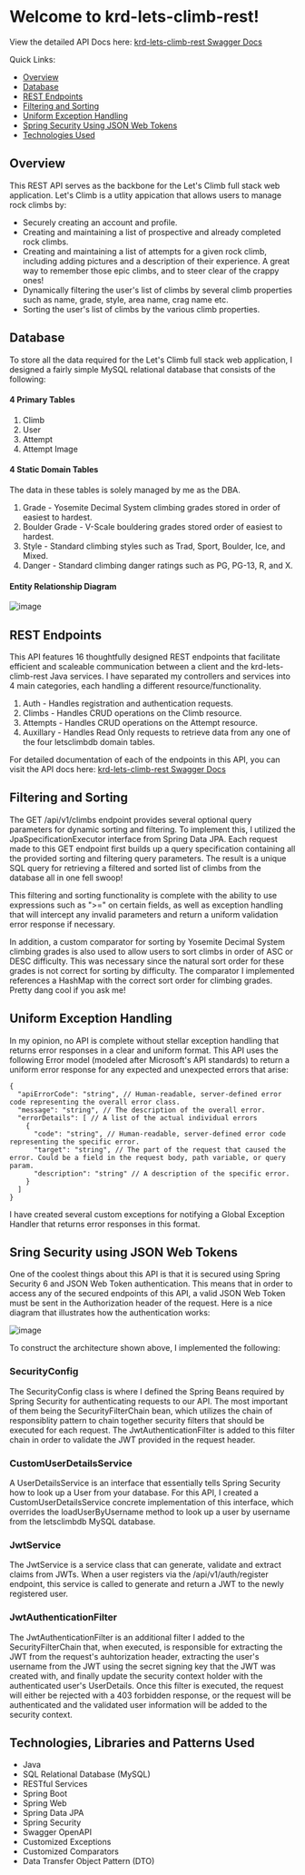 # Welcome to krd-lets-climb-rest!

View the detailed API Docs here: [krd-lets-climb-rest Swagger Docs](http://167.172.208.26:31276/swagger-ui/index.html)

Quick Links:
* [Overview](https://github.com/KyleRobison15/krd-lets-climb-rest/blob/main/README.md#overview)
* [Database](https://github.com/KyleRobison15/krd-lets-climb-rest/blob/main/README.md#database)
* [REST Endpoints](https://github.com/KyleRobison15/krd-lets-climb-rest/blob/main/README.md#rest-endpoints)
* [Filtering and Sorting](https://github.com/KyleRobison15/krd-lets-climb-rest/blob/main/README.md#filtering-and-sorting)
* [Uniform Exception Handling](https://github.com/KyleRobison15/krd-lets-climb-rest/blob/main/README.md#uniform-exception-handling)
* [Spring Security Using JSON Web Tokens](https://github.com/KyleRobison15/krd-lets-climb-rest/blob/main/README.md#sring-security-using-json-web-tokens)
* [Technologies Used](https://github.com/KyleRobison15/krd-lets-climb-rest/blob/main/README.md#technologies-libraries-and-patterns-used)

## Overview
This REST API serves as the backbone for the Let's Climb full stack web application. Let's Climb is a utlity appication that allows users to manage rock climbs by:

* Securely creating an account and profile.
* Creating and maintaining a list of prospective and already completed rock climbs.
* Creating and maintaining a list of attempts for a given rock climb, including adding pictures and a description of their experience. A great way to remember those epic climbs, and to steer clear of the crappy ones!
* Dynamically filtering the user's list of climbs by several climb properties such as name, grade, style, area name, crag name etc.
* Sorting the user's list of climbs by the various climb properties.

## Database
To store all the data required for the Let's Climb full stack web application, I designed a fairly simple MySQL relational database that consists of the following:
#### 4 Primary Tables
1. Climb
2. User
3. Attempt
4. Attempt Image

#### 4 Static Domain Tables
The data in these tables is solely managed by me as the DBA. 
1. Grade - Yosemite Decimal System climbing grades stored in order of easiest to hardest.
2. Boulder Grade - V-Scale bouldering grades stored order of easiest to hardest.
3. Style - Standard climbing styles such as Trad, Sport, Boulder, Ice, and Mixed.
4. Danger - Standard climbing danger ratings such as PG, PG-13, R, and X.

#### Entity Relationship Diagram
![image](https://github.com/KyleRobison15/krd-lets-climb-rest/assets/81257957/fb1ad351-d0be-4a1a-8387-4c01dfff1d51)

## REST Endpoints
This API features 16 thoughtfully designed REST endpoints that facilitate efficient and scaleable communication between a client and the krd-lets-climb-rest Java services. I have separated my controllers and services into 4 main categories, each handling a different resource/functionality.

1. Auth - Handles registration and authentication requests.
3. Climbs - Handles CRUD operations on the Climb resource.
4. Attempts - Handles CRUD operations on the Attempt resource.
5. Auxillary - Handles Read Only requests to retrieve data from any one of the four letsclimbdb domain tables.

For detailed documentation of each of the endpoints in this API, you can visit the API docs here: [krd-lets-climb-rest Swagger Docs](http://167.172.208.26:31276/swagger-ui/index.html)

## Filtering and Sorting
The GET /api/v1/climbs endpoint provides several optional query parameters for dynamic sorting and filtering. To implement this, I utilized the JpaSpecificationExecutor interface from Spring Data JPA.  Each request made to this GET endpoint first builds up a query specification containing all the provided sorting and filtering query parameters. The result is a unique SQL query for retrieving a filtered and sorted list of climbs from the database all in one fell swoop!

This filtering and sorting functionality is complete with the ability to use expressions such as ">=" on certain fields, as well as exception handling that will intercept any invalid parameters and return a uniform validation error response if necessary.

In addition, a custom comparator for sorting by Yosemite Decimal System climbing grades is also used to allow users to sort climbs in order of ASC or DESC difficulty. This was necessary since the natural sort order for these grades is not correct for sorting by difficulty. The comparator I implemented references a HashMap with the correct sort order for climbing grades. Pretty dang cool if you ask me!

## Uniform Exception Handling
In my opinion, no API is complete without stellar exception handling that returns error responses in a clear and uniform format. This API uses the following Error model (modeled after Microsoft's API standards) to return a uniform error response for any expected and unexpected errors that arise:

```
{
  "apiErrorCode": "string", // Human-readable, server-defined error code representing the overall error class.
  "message": "string", // The description of the overall error.
  "errorDetails": [ // A list of the actual individual errors
    {
      "code": "string", // Human-readable, server-defined error code representing the specific error.
      "target": "string", // The part of the request that caused the error. Could be a field in the request body, path variable, or query param.
      "description": "string" // A description of the specific error.
    }
  ]
}
```

I have created several custom exceptions for notifying a Global Exception Handler that returns error responses in this format.

## Sring Security using JSON Web Tokens
One of the coolest things about this API is that it is secured using Spring Security 6 and JSON Web Token authentication. This means that in order to access any of the secured endpoints of this API, a valid JSON Web Token must be sent in the Authorization header of the request. Here is a nice diagram that illustrates how the authentication works:

![image](https://github.com/KyleRobison15/krd-lets-climb-rest/assets/81257957/ff40f1ea-edfa-4579-9893-046444d7b408)

To construct the architecture shown above, I implemented the following:
### SecurityConfig
The SecurityConfig class is where I defined the Spring Beans required by Spring Security for authenticating requests to our API. The most important of them being the SecurityFilterChain bean, which utilizes the chain of responsiblity pattern to chain together security filters that should be executed for each request. The JwtAuthenticationFilter is added to this filter chain in order to validate the JWT provided in the request header.

### CustomUserDetailsService
A UserDetailsService is an interface that essentially tells Spring Security how to look up a User from your database. For this API, I created a CustomUserDetailsService concrete implementation of this interface, which overrides the loadUserByUsername method to look up a user by username from the letsclimbdb MySQL database.

### JwtService
The JwtService is a service class that can generate, validate and extract claims from JWTs. When a user registers via the /api/v1/auth/register endpoint, this service is called to generate and return a JWT to the newly registered user.

### JwtAuthenticationFilter
The JwtAuthenticationFilter is an additional filter I added to the SecurityFilterChain that, when executed, is responsible for extracting the JWT from the request's auhtorization header, extracting the user's username from the JWT using the secret signing key that the JWT was created with, and finally update the security context holder with the authenticated user's UserDetails.  Once this filter is executed, the request will either be rejected with a 403 forbidden response, or the request will be authenticated and the validated user information will be added to the security context.

## Technologies, Libraries and Patterns Used
* Java
* SQL Relational Database (MySQL)
* RESTful Services
* Spring Boot
* Spring Web
* Spring Data JPA
* Spring Security
* Swagger OpenAPI
* Customized Exceptions
* Customized Comparators
* Data Transfer Object Pattern (DTO)
